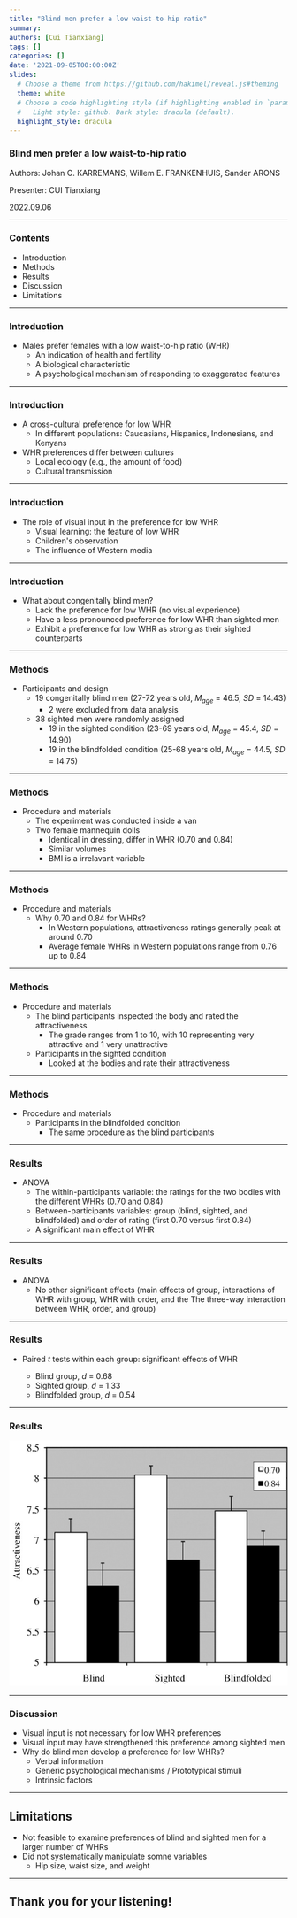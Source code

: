 ```yaml
---
title: "Blind men prefer a low waist-to-hip ratio"
summary: 
authors: [Cui Tianxiang]
tags: []
categories: []
date: '2021-09-05T00:00:00Z'
slides:
  # Choose a theme from https://github.com/hakimel/reveal.js#theming
  theme: white
  # Choose a code highlighting style (if highlighting enabled in `params.toml`)
  #   Light style: github. Dark style: dracula (default).
  highlight_style: dracula
---
```


### Blind men prefer a low waist-to-hip ratio

Authors: Johan C. KARREMANS, Willem E. FRANKENHUIS, Sander ARONS

Presenter: CUI Tianxiang

2022.09.06

---

### Contents

- Introduction
- Methods
- Results
- Discussion
- Limitations

---

### Introduction

- Males prefer females with a low waist-to-hip ratio (WHR)
  - An indication of health and fertility
  - A biological characteristic
  - A psychological mechanism of responding to exaggerated features

---

### Introduction

- A cross-cultural preference for low WHR
  - In different populations: Caucasians, Hispanics, Indonesians, and Kenyans
- WHR preferences differ between cultures
  - Local ecology (e.g., the amount of food)
  - Cultural transmission

---

### Introduction

- The role of visual input in the preference for low WHR
  - Visual learning: the feature of low WHR
  - Children's observation
  - The influence of Western media

---

### Introduction

- What about congenitally blind men?
  - Lack the preference for low WHR (no visual experience)
  - Have a less pronounced preference for low WHR than sighted men
  - Exhibit a preference for low WHR as strong as their sighted counterparts

---

### Methods

- Participants and design
  - 19 congenitally blind men (27-72 years old, *M<sub>age</sub>* = 46.5, *SD* = 14.43)
    - 2 were excluded from data analysis
  - 38 sighted men were randomly assigned
    - 19 in the sighted condition (23-69 years old, *M<sub>age</sub>* = 45.4, *SD* = 14.90)
    - 19 in the blindfolded condition (25-68 years old, *M<sub>age</sub>* = 44.5, *SD* = 14.75)

---

### Methods

- Procedure and materials
  - The experiment was conducted inside a van
  - Two female mannequin dolls
    - Identical in dressing, differ in WHR (0.70 and 0.84)
    - Similar volumes
    - BMI is a irrelavant variable


---

### Methods

- Procedure and materials
  - Why 0.70 and 0.84 for WHRs?
    - In Western populations, attractiveness ratings generally peak at around 0.70
    - Average female WHRs in Western populations range from 0.76 up to 0.84

---

### Methods


- Procedure and materials
  - The blind participants inspected the body and rated the attractiveness
    - The grade ranges from 1 to 10, with 10 representing very attractive and 1 very unattractive
  - Participants in the sighted condition
    - Looked at the bodies and rate their attractiveness

---

### Methods
- Procedure and materials
  - Participants in the blindfolded condition
    - The same procedure as the blind participants


---

### Results


- ANOVA
  - The within-participants variable: the ratings for the two bodies with the different WHRs (0.70 and 0.84)
  - Between-participants variables: group (blind, sighted, and blindfolded) and order of rating (first 0.70 versus first 0.84)
  - A significant main effect of WHR


---

### Results
- ANOVA
  - No other significant effects (main effects of group, interactions of WHR with group, WHR with order, and the The three-way interaction between WHR, order, and group)


---

### Results

- Paired *t* tests within each group: significant effects of WHR

  - Blind group, *d* = 0.68
  - Sighted group, *d* = 1.33
  - Blindfolded group, *d* = 0.54

---

### Results

![image](fig-1.jpg)

---

### Discussion

- Visual input is not necessary for low WHR preferences
- Visual input may have strengthened this preference among sighted men
- Why do blind men develop a preference for low WHRs?
  - Verbal information
  - Generic psychological mechanisms / Prototypical stimuli
  - Intrinsic factors


---

## Limitations

- Not feasible to examine preferences of blind and sighted men for a larger number of WHRs
- Did not systematically manipulate somne variables
  - Hip size, waist size, and weight
---

## Thank you for your listening!
